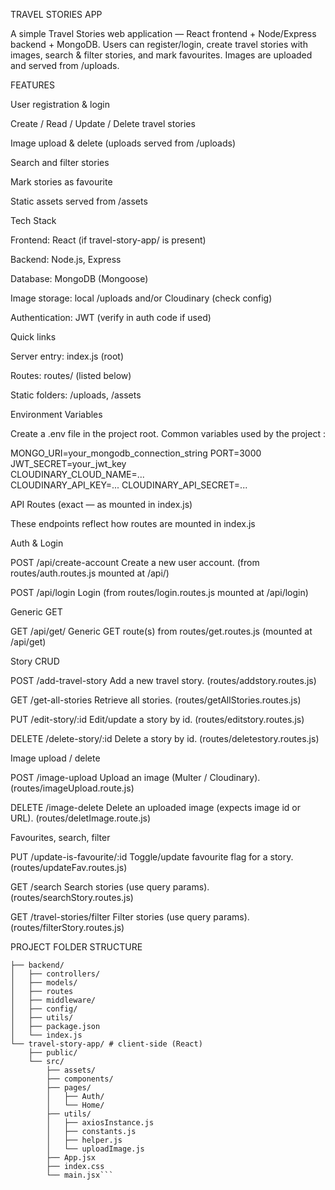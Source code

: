 TRAVEL STORIES APP

A simple Travel Stories web application — React frontend + Node/Express backend + MongoDB.
Users can register/login, create travel stories with images, search & filter stories, and mark favourites. Images are uploaded and served from /uploads.

FEATURES

User registration & login

Create / Read / Update / Delete travel stories

Image upload & delete (uploads served from /uploads)

Search and filter stories

Mark stories as favourite

Static assets served from /assets

Tech Stack

Frontend: React (if travel-story-app/ is present)

Backend: Node.js, Express

Database: MongoDB (Mongoose)

Image storage: local /uploads and/or Cloudinary (check config)

Authentication: JWT (verify in auth code if used)

Quick links

Server entry: index.js (root)

Routes: routes/ (listed below)

Static folders: /uploads, /assets

Environment Variables

Create a .env file in the project root. Common variables used by the project :

MONGO_URI=your_mongodb_connection_string
PORT=3000               
JWT_SECRET=your_jwt_key  
CLOUDINARY_CLOUD_NAME=...  
CLOUDINARY_API_KEY=...
CLOUDINARY_API_SECRET=...

API Routes (exact — as mounted in index.js)

These endpoints reflect how routes are mounted in index.js

Auth & Login

POST /api/create-account
Create a new user account. (from routes/auth.routes.js mounted at /api/)

POST /api/login
Login (from routes/login.routes.js mounted at /api/login)

Generic GET

GET /api/get/
Generic GET route(s) from routes/get.routes.js (mounted at /api/get)

Story CRUD

POST /add-travel-story
Add a new travel story. (routes/addstory.routes.js)

GET /get-all-stories
Retrieve all stories. (routes/getAllStories.routes.js)

PUT /edit-story/:id
Edit/update a story by id. (routes/editstory.routes.js)

DELETE /delete-story/:id
Delete a story by id. (routes/deletestory.routes.js)

Image upload / delete

POST /image-upload
Upload an image (Multer / Cloudinary). (routes/imageUpload.route.js)

DELETE /image-delete
Delete an uploaded image (expects image id or URL). (routes/deletImage.route.js)

Favourites, search, filter

PUT /update-is-favourite/:id
Toggle/update favourite flag for a story. (routes/updateFav.routes.js)

GET /search
Search stories (use query params). (routes/searchStory.routes.js)

GET /travel-stories/filter
Filter stories (use query params). (routes/filterStory.routes.js)


PROJECT FOLDER STRUCTURE

```travel/
├── backend/ 
│   ├── controllers/
│   ├── models/ 
│   ├── routes
│   ├── middleware/
│   ├── config/ 
│   ├── utils/ 
│   ├── package.json
│   └── index.js
└── travel-story-app/ # client-side (React)
    ├── public/
    └── src/
        ├── assets/
        ├── components/
        ├── pages/
        │   ├── Auth/
        │   └── Home/
        ├── utils/
        │   ├── axiosInstance.js 
        │   ├── constants.js 
        │   ├── helper.js 
        │   └── uploadImage.js 
        ├── App.jsx
        ├── index.css
        └── main.jsx```
